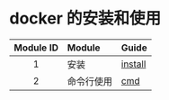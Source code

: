 # docker 的安装和使用

| Module ID | Module | Guide                 |
|:---------:|:-------|:----------------------|
|     1     | 安装     | [install](install.md) |
|     2     | 命令行使用  | [cmd](cmd.md)         |

